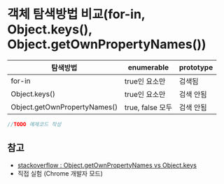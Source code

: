 # 객체 탐색방법 비교(for-in, Object.keys(), Object.getOwnPropertyNames())
탐색방법 | enumerable | prototype
------ | ----------- | ---------
for-in | true인 요소만 | 검색됨
Object.keys() | true인 요소만 | 검색 안됨
Object.getOwnPropertyNames() | true, false 모두 | 검색 안됨

```JavaScript
//TODO 예제코드 작성
```

## 참고
- [stackoverflow : Object.getOwnPropertyNames vs Object.keys](https://stackoverflow.com/questions/22658488/object-getownpropertynames-vs-object-keys)
- 직접 실험 (Chrome 개발자 모드)